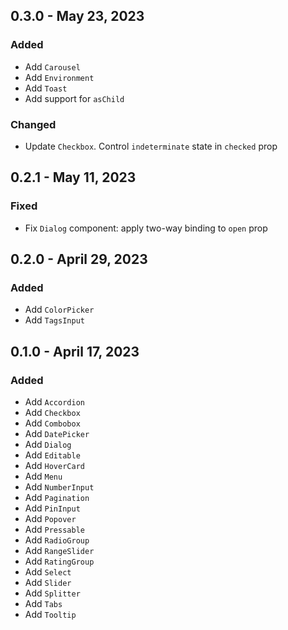 ## 0.3.0 - May 23, 2023

### Added

- Add `Carousel`
- Add `Environment`
- Add `Toast`
- Add support for `asChild`

### Changed

- Update `Checkbox`. Control `indeterminate` state in `checked` prop

## 0.2.1 - May 11, 2023

### Fixed

- Fix `Dialog` component: apply two-way binding to `open` prop

## 0.2.0 - April 29, 2023

### Added

- Add `ColorPicker`
- Add `TagsInput`

## 0.1.0 - April 17, 2023

### Added

- Add `Accordion`
- Add `Checkbox`
- Add `Combobox`
- Add `DatePicker`
- Add `Dialog`
- Add `Editable`
- Add `HoverCard`
- Add `Menu`
- Add `NumberInput`
- Add `Pagination`
- Add `PinInput`
- Add `Popover`
- Add `Pressable`
- Add `RadioGroup`
- Add `RangeSlider`
- Add `RatingGroup`
- Add `Select`
- Add `Slider`
- Add `Splitter`
- Add `Tabs`
- Add `Tooltip`

